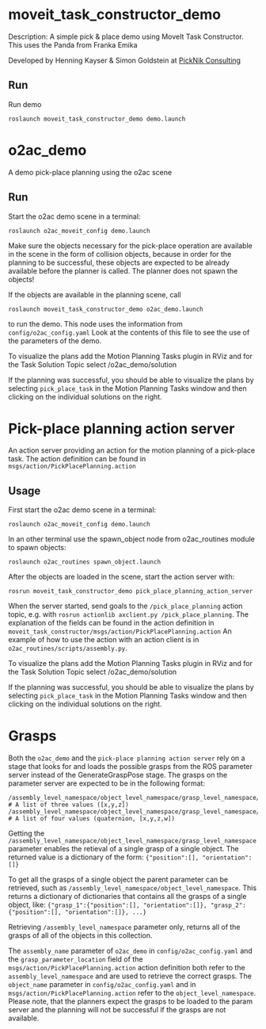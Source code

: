 # moveit_task_constructor_demo

Description: A simple pick & place demo using MoveIt Task Constructor. This uses the Panda from Franka Emika

Developed by Henning Kayser & Simon Goldstein at [PickNik Consulting](http://picknik.ai/)

## Run

Run demo

    roslaunch moveit_task_constructor_demo demo.launch

# o2ac_demo

A demo pick-place planning using the o2ac scene

## Run

Start the o2ac demo scene in a terminal:

```
roslaunch o2ac_moveit_config demo.launch
```

Make sure the objects necessary for the pick-place operation are available in the scene in the form of collision objects, because in order for the planning to be successful, these objects are expected to be already available before the planner is called. The planner does not spawn the objects!

If the objects are available in the planning scene, call

```
roslaunch moveit_task_constructor_demo o2ac_demo.launch
```

to run the demo. This node uses the information from `config/o2ac_config.yaml` Look at the contents of this file to see the use of the parameters of the demo.

To visualize the plans add the Motion Planning Tasks plugin in RViz and for the Task Solution Topic select /o2ac_demo/solution

If the planning was successful, you should be able to visualize the plans by selecting `pick_place_task` in the Motion Planning Tasks window and then clicking on the individual solutions on the right.

# Pick-place planning action server

An action server providing an action for the motion planning of a pick-place task. The action definition can be found in `msgs/action/PickPlacePlanning.action`

## Usage

First start the o2ac demo scene in a terminal:

```
roslaunch o2ac_moveit_config demo.launch
```

In an other terminal use the spawn_object node from o2ac_routines module to spawn objects:

```
roslaunch o2ac_routines spawn_object.launch
```

After the objects are loaded in the scene, start the action server with:

```
rosrun moveit_task_constructor_demo pick_place_planning_action_server 
```

When the server started, send goals to the `/pick_place_planning` action topic, e.g. with `rosrun actionlib axclient.py /pick_place_planning`. The explanation of the fields can be found in the action definition in `moveit_task_constructor/msgs/action/PickPlacePlanning.action` An example of how to use the action with an action client is in `o2ac_routines/scripts/assembly.py`.

To visualize the plans add the Motion Planning Tasks plugin in RViz and for the Task Solution Topic select /o2ac_demo/solution

If the planning was successful, you should be able to visualize the plans by selecting `pick_place_task` in the Motion Planning Tasks window and then clicking on the individual solutions on the right.

# Grasps

Both the `o2ac_demo` and the `pick-place planning action server` rely on a stage that looks for and loads the possible grasps from the ROS parameter server instead of the GenerateGraspPose stage. The grasps on the parameter server are expected to be in the following format:

```
/assembly_level_namespace/object_level_namespace/grasp_level_namespace/position  # A list of three values ([x,y,z])
/assembly_level_namespace/object_level_namespace/grasp_level_namespace/orientation  # A list of four values (quaternion, [x,y,z,w])
```

Getting the `/assembly_level_namespace/object_level_namespace/grasp_level_namespace` parameter enables the retieval of a single grasp of a single object. The returned value is a dictionary of the form: `{"position":[], "orientation":[]}`

To get all the grasps of a single object the parent parameter can be retrieved, such as `/assembly_level_namespace/object_level_namespace`. This returns a dictionary of dictionaries that contains all the grasps of a single object, like: `{"grasp_1":{"position":[], "orientation":[]}, "grasp_2":{"position":[], "orientation":[]}, ...}`

Retrieving `/assembly_level_namespace` parameter only, returns all of the grasps of all of the objects in this collection.

The `assembly_name` parameter of `o2ac_demo` in `config/o2ac_config.yaml` and the `grasp_parameter_location` field of the `msgs/action/PickPlacePlanning.action` action definition both refer to the `assembly_level_namespace` and are used to retrieve the correct grasps. The `object_name` parameter in `config/o2ac_config.yaml` and in `msgs/action/PickPlacePlanning.action` refer to the `object_level_namespace`. Please note, that the planners expect the grasps to be loaded to the param server and the planning will not be successful if the grasps are not available.
